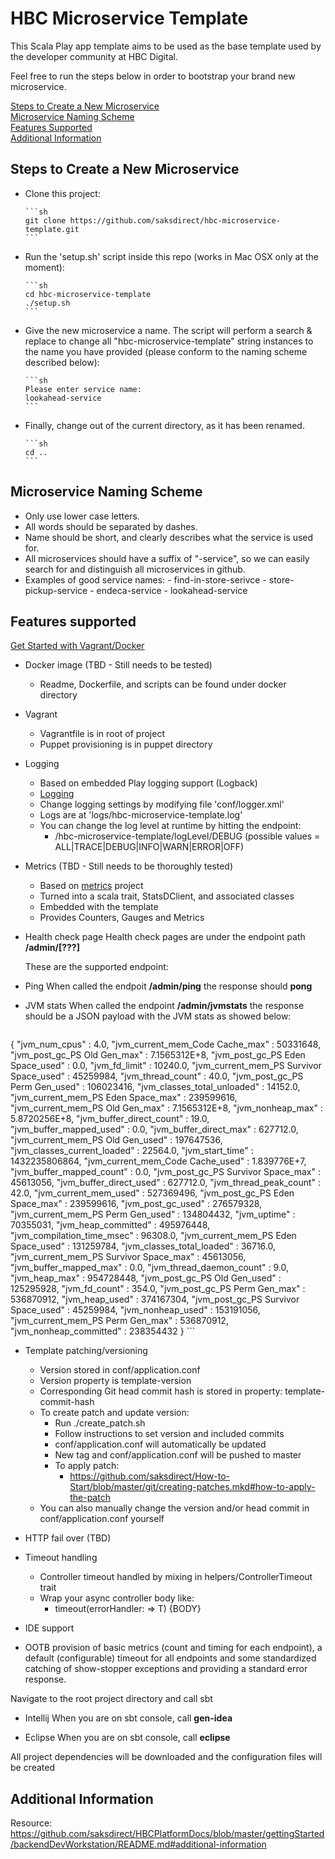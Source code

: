 HBC Microservice Template
=================================

This Scala Play app template aims to be used as the base template used by the developer community at HBC Digital.

Feel free to run the steps below in order to bootstrap your brand new microservice.

[Steps to Create a New Microservice](#steps-to-create-a-new-microservice)  
[Microservice Naming Scheme](#microservice-naming-scheme)  
[Features Supported](#features-supported)  
[Additional Information](#additional-information)  

## Steps to Create a New Microservice
- Clone this project:
      
      ```sh
      git clone https://github.com/saksdirect/hbc-microservice-template.git
      ```
- Run the 'setup.sh' script inside this repo (works in Mac OSX only at the moment):
      
      ```sh
      cd hbc-microservice-template
      ./setup.sh
      ```

- Give the new microservice a name. The script will perform a search & replace to change all "hbc-microservice-template" string instances to the name you have provided (please conform to the naming scheme described below):

      ```sh
      Please enter service name:
      lookahead-service
      ```

- Finally, change out of the current directory, as it has been renamed.

      ```sh
      cd ..
      ```

## Microservice Naming Scheme  
- Only use lower case letters.
- All words should be separated by dashes.
- Name should be short, and clearly describes what the service is used for.
- All microservices should have a suffix of "-service", so we can easily search for and distinguish all microservices in github.
- Examples of good service names:
      - find-in-store-serivce
      - store-pickup-service
      - endeca-service
      - lookahead-service

## Features supported  
[Get Started with Vagrant/Docker](https://github.com/saksdirect/HBCPlatformDocs/blob/master/gettingStarted/backendDevWorkstation/README.md#first-time-setup)

- Docker image (TBD - Still needs to be tested)
  - Readme, Dockerfile, and scripts can be found under docker directory

- Vagrant
  - Vagrantfile is in root of project
  - Puppet provisioning is in puppet directory

- Logging
  - Based on embedded Play logging support (Logback)
  - [Logging](https://www.playframework.com/documentation/2.3.x/SettingsLogger)
  - Change logging settings by modifying file 'conf/logger.xml'
  - Logs are at 'logs/hbc-microservice-template.log'
  - You can change the log level at runtime by hitting the endpoint:
    - /hbc-microservice-template/logLevel/DEBUG (possible values = ALL|TRACE|DEBUG|INFO|WARN|ERROR|OFF)

- Metrics (TBD - Still needs to be thoroughly tested)
  - Based on [metrics](https://github.com/saksdirect/metrics) project 
  - Turned into a scala trait, StatsDClient, and associated classes
  - Embedded with the template
  - Provides Counters, Gauges and Metrics

- Health check page
    Health check pages are under the endpoint path **/admin/[???]**

    These are the supported endpoint:

 - Ping
    When called the endpoit **/admin/ping** the response should **pong**
    
 - JVM stats
    When called the endpoint **/admin/jvmstats** the response should be a JSON payload with the JVM stats as showed below:
    
    ```sh
{
  "jvm_num_cpus" : 4.0,
  "jvm_current_mem_Code Cache_max" : 50331648,
  "jvm_post_gc_PS Old Gen_max" : 7.1565312E+8,
  "jvm_post_gc_PS Eden Space_used" : 0.0,
  "jvm_fd_limit" : 10240.0,
  "jvm_current_mem_PS Survivor Space_used" : 45259984,
  "jvm_thread_count" : 40.0,
  "jvm_post_gc_PS Perm Gen_used" : 106023416,
  "jvm_classes_total_unloaded" : 14152.0,
  "jvm_current_mem_PS Eden Space_max" : 239599616,
  "jvm_current_mem_PS Old Gen_max" : 7.1565312E+8,
  "jvm_nonheap_max" : 5.8720256E+8,
  "jvm_buffer_direct_count" : 19.0,
  "jvm_buffer_mapped_used" : 0.0,
  "jvm_buffer_direct_max" : 627712.0,
  "jvm_current_mem_PS Old Gen_used" : 197647536,
  "jvm_classes_current_loaded" : 22564.0,
  "jvm_start_time" : 1432235806864,
  "jvm_current_mem_Code Cache_used" : 1.839776E+7,
  "jvm_buffer_mapped_count" : 0.0,
  "jvm_post_gc_PS Survivor Space_max" : 45613056,
  "jvm_buffer_direct_used" : 627712.0,
  "jvm_thread_peak_count" : 42.0,
  "jvm_current_mem_used" : 527369496,
  "jvm_post_gc_PS Eden Space_max" : 239599616,
  "jvm_post_gc_used" : 276579328,
  "jvm_current_mem_PS Perm Gen_used" : 134804432,
  "jvm_uptime" : 70355031,
  "jvm_heap_committed" : 495976448,
  "jvm_compilation_time_msec" : 96308.0,
  "jvm_current_mem_PS Eden Space_used" : 131259784,
  "jvm_classes_total_loaded" : 36716.0,
  "jvm_current_mem_PS Survivor Space_max" : 45613056,
  "jvm_buffer_mapped_max" : 0.0,
  "jvm_thread_daemon_count" : 9.0,
  "jvm_heap_max" : 954728448,
  "jvm_post_gc_PS Old Gen_used" : 125295928,
  "jvm_fd_count" : 354.0,
  "jvm_post_gc_PS Perm Gen_max" : 536870912,
  "jvm_heap_used" : 374167304,
  "jvm_post_gc_PS Survivor Space_used" : 45259984,
  "jvm_nonheap_used" : 153191056,
  "jvm_current_mem_PS Perm Gen_max" : 536870912,
  "jvm_nonheap_committed" : 238354432
}
    ```
 
- Template patching/versioning
  - Version stored in conf/application.conf
  - Version property is template-version
  - Corresponding Git head commit hash is stored in property: template-commit-hash
  - To create patch and update version:
    - Run ./create_patch.sh
    - Follow instructions to set version and included commits
    - conf/application.conf will automatically be updated
    - New tag and conf/application.conf will be pushed to master
    - To apply patch:
      - https://github.com/saksdirect/How-to-Start/blob/master/git/creating-patches.mkd#how-to-apply-the-patch 
  - You can also manually change the version and/or head commit in conf/application.conf yourself

- HTTP fail over (TBD)

- Timeout handling
  - Controller timeout handled by mixing in helpers/ControllerTimeout trait
  - Wrap your async controller body like:
    - timeout(errorHandler: => T) {BODY}

- IDE support

- OOTB provision of basic metrics (count and timing for each endpoint), a default (configurable) timeout for all endpoints and some standardized catching of show-stopper exceptions and providing a standard error response.


Navigate to the root project directory and call sbt

 - Intellij
   When you are on sbt console, call **gen-idea**
  
 - Eclipse
   When you are on sbt console, call **eclipse**

All project dependencies will be downloaded and the configuration files will be created

## Additional Information  
Resource: https://github.com/saksdirect/HBCPlatformDocs/blob/master/gettingStarted/backendDevWorkstation/README.md#additional-information
